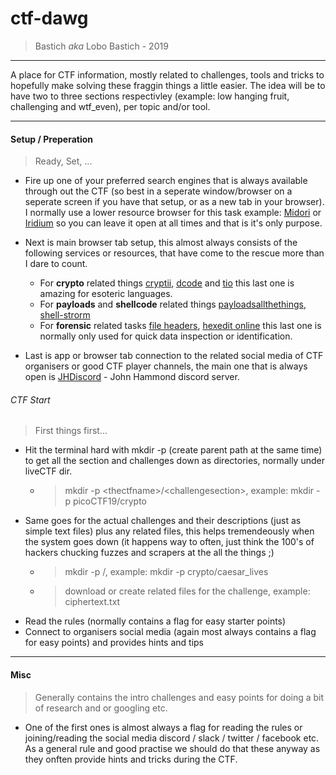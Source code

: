 # ctf-dawg

> Bastich _aka_ Lobo Bastich - 2019

<hr>
A place for CTF information, mostly related to challenges, tools and tricks to hopefully make solving these fraggin things a little easier. The idea will be to have two to three sections respectivley (example: low hanging fruit, challenging and wtf_even), per topic and/or tool.

<hr>

#### Setup / Preperation

> Ready, Set, ...

* Fire up one of your preferred search engines that is always available through out the CTF (so best in a seperate window/browser on a seperate screen if you have that setup, or as a new tab in your browser). I normally use a lower resource browser for this task example: [Midori](https://www.midori-browser.org/download/) or [Iridium](https://iridiumbrowser.de/) so you can leave it open at all times and that is it's only purpose.

* Next is main browser tab setup, this almost always consists of the following services or resources, that have come to the rescue more than I dare to count. 
  * For **crypto** related things [cryptii](https://cryptii.com/), [dcode](https://www.dcode.fr/) and [tio](https://tio.run/) this last one is amazing for esoteric languages.
  * For **payloads** and **shellcode** related things [payloadsallthethings](https://github.com/swisskyrepo/PayloadsAllTheThings), [shell-strorm](http://shell-storm.org/shellcode/)
  * For **forensic** related tasks [file headers](https://www.garykessler.net/library/file_sigs.html), [hexedit online](https://hexed.it/) this last one is normally only used for quick data inspection or identification.

* Last is app or browser tab connection to the related social media of CTF organisers or good CTF player channels, the main one that is always open is [JHDiscord](https://discordapp.com/invite/UU3WQdf) - John Hammond discord server.

###### CTF Start

> First things first...

* Hit the terminal hard with mkdir -p (create parent path at the same time) to get all the section and challenges down as directories, normally under liveCTF dir.
   * > mkdir -p \<thectfname\>/\<challengesection\>, example: mkdir -p picoCTF19/crypto
* Same goes for the actual challenges and their descriptions (just as simple text files) plus any related files, this helps tremendeously when the system goes down (it happens way to often, just think the 100's of hackers chucking fuzzes and scrapers at the all the things ;)
   * > mkdir -p <challengesection>/<challenge>, example: mkdir -p crypto/caesar_lives
   * > download or create related files for the challenge, example: ciphertext.txt
* Read the rules (normally contains a flag for easy starter points)
* Connect to organisers social media (again most always contains a flag for easy points) and provides hints and tips

<hr>

#### Misc

> Generally contains the intro challenges and easy points for doing a bit of research and or googling etc.

* One of the first ones is almost always a flag for reading the rules or joining/reading the social media discord / slack / twitter / facebook etc. As a general rule and good practise we should do that these anyway as they onften provide hints and tricks during the CTF.

